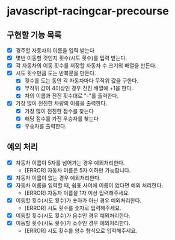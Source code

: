 # javascript-racingcar-precourse

## 구현할 기능 목록

- [x] 경주할 자동차의 이름을 입력 받는다
- [x] 몇번 이동할 것인지 횟수(시도 횟수)를 입력 받는다.
- [x] 각 자동차의 이동 횟수를 저장할 자동차 수 크기의 배열을 만든다.
- [x] 시도 횟수만큼 도는 반복문을 만든다.
  - [x] 횟수를 도는 동안 각 자동차마다 무작위 값을 구한다.
  - [x] 무작위 값이 4이상인 경우 전진 배열에 +1을 한다.
  - [x] 차의 이름과 전진 횟수대로 "-"를 출력한다.
- [x] 가장 많이 전진한 차량의 이름을 출력한다.
  - [x] 가장 많이 전진한 점수를 찾는다
  - [x] 해당 점수를 가진 우승자를 찾는다
  - [x] 우승자를 출력한다.

## 예외 처리

- [x] 자동차 이름이 5자를 넘어가는 경우 예외처리한다.
  - [ERROR] 자동차 이름은 5자 이하만 가능합니다.
- [x] 자동차 이름이 없는 경우 예외처리한다.
- [x] 자동차 이름을 입력할 때, 쉼표 사이에 이름이 없다면 예외 처리한다.
  - [ERROR] 자동차 이름을 1자 이상 입력해주세요.
- [x] 이동할 횟수(시도 횟수)가 숫자가 아닌 경우 예외처리한다.
  - [ERROR] 시도 횟수를 숫자로 입력해주세요.
- [x] 이동할 횟수(시도 횟수)가 음수인 경우 예외처리한다.
- [x] 이동할 횟수(시도 횟수)가 소수인 경우 예외처리한다.
  - [ERROR] 시도 횟수를 양수 형식으로 입력해주세요.
